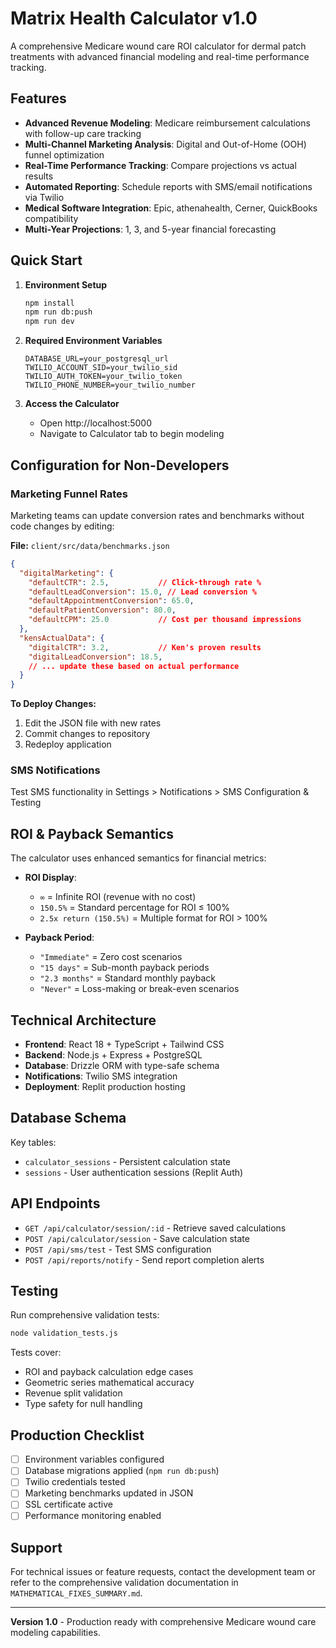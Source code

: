 # Matrix Health Calculator v1.0

A comprehensive Medicare wound care ROI calculator for dermal patch treatments with advanced financial modeling and real-time performance tracking.

## Features

- **Advanced Revenue Modeling**: Medicare reimbursement calculations with follow-up care tracking
- **Multi-Channel Marketing Analysis**: Digital and Out-of-Home (OOH) funnel optimization
- **Real-Time Performance Tracking**: Compare projections vs actual results
- **Automated Reporting**: Schedule reports with SMS/email notifications via Twilio
- **Medical Software Integration**: Epic, athenahealth, Cerner, QuickBooks compatibility
- **Multi-Year Projections**: 1, 3, and 5-year financial forecasting

## Quick Start

1. **Environment Setup**
   ```bash
   npm install
   npm run db:push
   npm run dev
   ```

2. **Required Environment Variables**
   ```
   DATABASE_URL=your_postgresql_url
   TWILIO_ACCOUNT_SID=your_twilio_sid
   TWILIO_AUTH_TOKEN=your_twilio_token
   TWILIO_PHONE_NUMBER=your_twilio_number
   ```

3. **Access the Calculator**
   - Open http://localhost:5000
   - Navigate to Calculator tab to begin modeling

## Configuration for Non-Developers

### Marketing Funnel Rates
Marketing teams can update conversion rates and benchmarks without code changes by editing:

**File:** `client/src/data/benchmarks.json`

```json
{
  "digitalMarketing": {
    "defaultCTR": 2.5,           // Click-through rate %
    "defaultLeadConversion": 15.0, // Lead conversion %
    "defaultAppointmentConversion": 65.0,
    "defaultPatientConversion": 80.0,
    "defaultCPM": 25.0           // Cost per thousand impressions
  },
  "kensActualData": {
    "digitalCTR": 3.2,           // Ken's proven results
    "digitalLeadConversion": 18.5,
    // ... update these based on actual performance
  }
}
```

**To Deploy Changes:**
1. Edit the JSON file with new rates
2. Commit changes to repository
3. Redeploy application

### SMS Notifications
Test SMS functionality in Settings > Notifications > SMS Configuration & Testing

## ROI & Payback Semantics

The calculator uses enhanced semantics for financial metrics:

- **ROI Display**: 
  - `∞` = Infinite ROI (revenue with no cost)
  - `150.5%` = Standard percentage for ROI ≤ 100%
  - `2.5x return (150.5%)` = Multiple format for ROI > 100%

- **Payback Period**:
  - `"Immediate"` = Zero cost scenarios
  - `"15 days"` = Sub-month payback periods
  - `"2.3 months"` = Standard monthly payback
  - `"Never"` = Loss-making or break-even scenarios

## Technical Architecture

- **Frontend**: React 18 + TypeScript + Tailwind CSS
- **Backend**: Node.js + Express + PostgreSQL
- **Database**: Drizzle ORM with type-safe schema
- **Notifications**: Twilio SMS integration
- **Deployment**: Replit production hosting

## Database Schema

Key tables:
- `calculator_sessions` - Persistent calculation state
- `sessions` - User authentication sessions (Replit Auth)

## API Endpoints

- `GET /api/calculator/session/:id` - Retrieve saved calculations
- `POST /api/calculator/session` - Save calculation state
- `POST /api/sms/test` - Test SMS configuration
- `POST /api/reports/notify` - Send report completion alerts

## Testing

Run comprehensive validation tests:
```bash
node validation_tests.js
```

Tests cover:
- ROI and payback calculation edge cases
- Geometric series mathematical accuracy
- Revenue split validation
- Type safety for null handling

## Production Checklist

- [ ] Environment variables configured
- [ ] Database migrations applied (`npm run db:push`)
- [ ] Twilio credentials tested
- [ ] Marketing benchmarks updated in JSON
- [ ] SSL certificate active
- [ ] Performance monitoring enabled

## Support

For technical issues or feature requests, contact the development team or refer to the comprehensive validation documentation in `MATHEMATICAL_FIXES_SUMMARY.md`.

---

**Version 1.0** - Production ready with comprehensive Medicare wound care modeling capabilities.